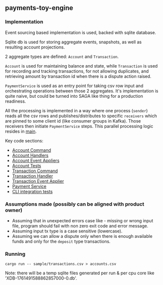 ## payments-toy-engine

### Implementation
Event sourcing based implementation is used, backed with sqlite database.

Sqlite db is used for storing aggregate events, snapshots, as well as resulting account projections.

2 aggregate types are defined: `Account` and `Transaction`.

`Account` is used for maintaining balance and state, while `Transaction` is used for recording and tracking transactions, for not allowing duplicates, and retrieving amount by transaction id when there is a dispute action raised.

`PaymentService` is used as an entry point for taking csv row input and orchestrating operations between those 2 aggregates.
It's implementation is quite naive, but could be turned into SAGA like thing for a production readiness.

All the processing is implemented in a way where one process (`sender`) reads all the csv rows and publishes/distributes to specific `receivers` which are pinned to some client id (like consumer groups in Kafka).
Those receivers then initiate `PaymentService` steps.
This parallel processing logic resides in [main](src/main.rs).

Key code sections:
* [Account Command](src/domain/account/command.rs#L6)
* [Account Handlers](src/domain/account/aggregate.rs#L87)
* [Account Event Appliers](src/domain/account/aggregate.rs#L61)
* [Account Tests](src/domain/account/aggregate.rs#L268)
* [Transaction Command](src/domain/transaction/command.rs#L6)
* [Transaction Handler](src/domain/transaction/aggregate.rs#L58)
* [Transaction Event Applier](src/domain/transaction/aggregate.rs#L48)
* [Payment Service](src/payments.rs#L67)
* [CLI integration tests](tests/cli.rs#L6)


### Assumptions made (possibly can be aligned with product owner)
* Assuming that in unexpected errors case like - missing or wrong input file, program should fail with non zero exit code and error message.
* Assuming input tx type is a case sensitive (lowercase).
* Assuming we can allow a dispute only when there is enough available funds and only for the `deposit` type transactions.

### Running
```cargo run -- sample/transactions.csv > accounts.csv```

Note: there will be a temp sqlite files generated per run & per cpu core like 'XDB-1761491588862857000-0.db'.